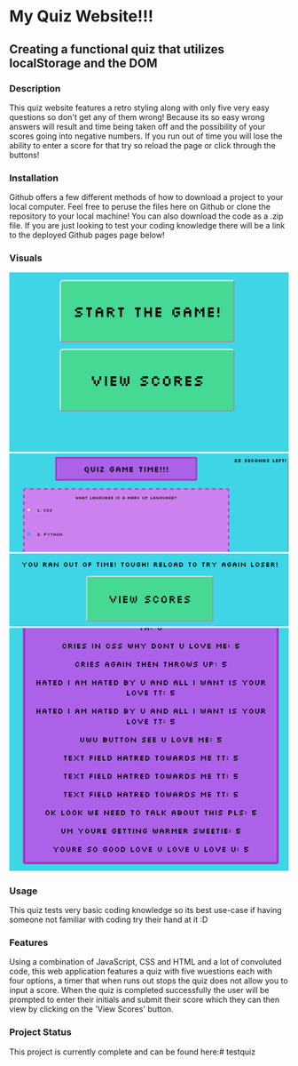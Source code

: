 # My Quiz Website!!!
## Creating a functional quiz that utilizes localStorage and the DOM
### Description
This quiz website features a retro styling along with only five very easy questions so don't get any of them wrong! Because its so easy wrong answers will result and time being taken off and the possibility of your scores going into negative numbers. If you run out of time you will lose the ability to enter a score for that try so reload the page or click through the buttons! 
### Installation
Github offers a few different methods of how to download a project to your local computer. Feel free to peruse the files here on Github or clone the repository to your local machine! You can also download the code as a .zip file. If you are just looking to test your coding knowledge there will be a link to the deployed Github pages page below!
### Visuals
![The landing page for the quiz website. It features a start game button and below a view scores button.](./images/gameStart.png)
![The first question with two answers of four visible. There is a timer ticking down in the upper right corner.](./images/firstQ-sneakpeak.png)
![This features the message that displays if you run out of time before completing the quiz.](./images/outOfTime.png)
![This image features several different scores with rather descriptive names expressing the coder's emotional state during the process of getting an element to center on the page correctly](./images/cssBeloved.png)
### Usage
This quiz tests very basic coding knowledge so its best use-case if having someone not familiar with coding try their hand at it :D
### Features
Using a combination of JavaScript, CSS and HTML and a lot of convoluted code, this web application features a quiz with five wuestions each with four options, a timer that when runs out stops the quiz does not allow you to input a score. When the quiz is completed successfully the user will be prompted to enter their initials and submit their score which they can then view by clicking on the 'View Scores' button. 
### Project Status
This project is currently complete and can be found here:# testquiz
